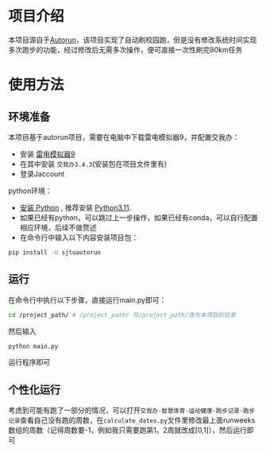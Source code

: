 # 项目介绍
本项目源自于[Autorun](https://github.com/cwlm/SJTU_AutoRun)，该项目实现了自动刷校园跑，但是没有修改系统时间实现多次跑步的功能，经过修改后无需多次操作，便可直接一次性刷完80km任务

# 使用方法
## 环境准备
本项目基于autorun项目，需要在电脑中下载雷电模拟器9，并配置交我办：
- 安装 [雷电模拟器9](https://www.ldmnq.com/)
- 在其中安装 `交我办3.4.3`(安装包在项目文件里有)
- 登录Jaccount

python环境：
- [安装 Python](https://zhuanlan.zhihu.com/p/111168324) , 推荐安装 [Python3.11](https://www.python.org/downloads/release/python-3119/).
- 如果已经有python，可以跳过上一步操作，如果已经有conda，可以自行配置相应环境，后续不做赘述
- 在命令行中输入以下内容安装项目包：
```sh
pip install -U sjtuautorun
```
## 运行
在命令行中执行以下步骤，直接运行main.py即可：
```sh
cd /project_path/ # /project_path/ 将/project_path/改为本项目的目录
```
然后输入
```sh
python main.py
```
运行程序即可

## 个性化运行
考虑到可能有跑了一部分的情况，可以打开`交我办-智慧体育-运动健康-跑步记录-跑步记录`查看自己没有跑的周数，在`calculate_dates.py`文件里修改最上面runweeks数组的周数（记得周数要-1，例如我只需要跑第1，2周就改成[0,1]），然后运行即可